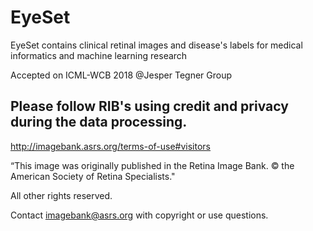 # EyeSet

EyeSet contains clinical retinal images and disease's labels for medical informatics and machine learning research

Accepted on ICML-WCB 2018 @Jesper Tegner Group

## Please follow RIB's using credit and privacy during the data processing. 

http://imagebank.asrs.org/terms-of-use#visitors

“This image was originally published in the Retina Image Bank. © the American Society of Retina Specialists."

All other rights reserved.

Contact imagebank@asrs.org with copyright or use questions.

